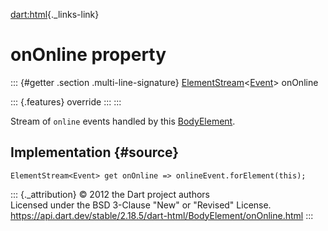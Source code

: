 [dart:html](../../dart-html/dart-html-library){._links-link}

onOnline property
=================

::: {#getter .section .multi-line-signature}
[ElementStream](../elementstream-class)\<[Event](../event-class)\>
onOnline

::: {.features}
override
:::
:::

Stream of `online` events handled by this
[BodyElement](../bodyelement-class).

Implementation {#source}
--------------

``` {.language-dart data-language="dart"}
ElementStream<Event> get onOnline => onlineEvent.forElement(this);
```

::: {._attribution}
© 2012 the Dart project authors\
Licensed under the BSD 3-Clause \"New\" or \"Revised\" License.\
<https://api.dart.dev/stable/2.18.5/dart-html/BodyElement/onOnline.html>
:::
